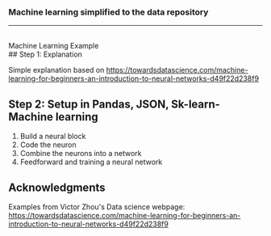 ### Machine learning simplified to the data repository
<div>
    <div></div>
    <hr class="styled-hr" />
    <div></div>
 </div>
<br> Machine Learning Example <br> 
## Step 1: Explanation

Simple explanation based on https://towardsdatascience.com/machine-learning-for-beginners-an-introduction-to-neural-networks-d49f22d238f9

## Step 2: Setup in Pandas, JSON, Sk-learn- Machine learning
1. Build a neural block
2. Code the neuron
3. Combine the neurons into a network
4. Feedforward and training a neural network 


## Acknowledgments
Examples from Victor Zhou's Data science webpage: https://towardsdatascience.com/machine-learning-for-beginners-an-introduction-to-neural-networks-d49f22d238f9
